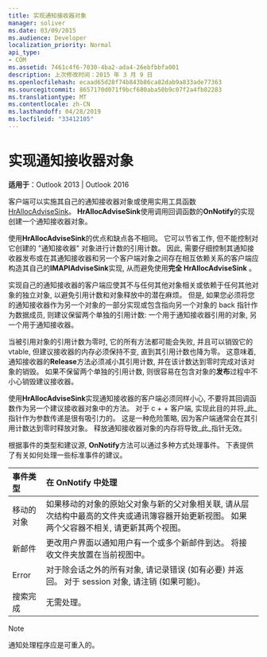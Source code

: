 ```yaml
---
title: 实现通知接收器对象
manager: soliver
ms.date: 03/09/2015
ms.audience: Developer
localization_priority: Normal
api_type:
- COM
ms.assetid: 7461c4f6-7030-4ba2-ada4-26ebfbbfa001
description: 上次修改时间：2015 年 3 月 9 日
ms.openlocfilehash: ecaad65d28f74b843b86ca82dab9a833ade77363
ms.sourcegitcommit: 8657170d071f9bcf680aba50b9c07f2a4fb82283
ms.translationtype: MT
ms.contentlocale: zh-CN
ms.lasthandoff: 04/28/2019
ms.locfileid: "33412105"
---
```

# <a name="implementing-an-advise-sink-object"></a>实现通知接收器对象

  
  
**适用于**：Outlook 2013 | Outlook 2016 
  
客户端可以实施其自己的通知接收器对象或使用实用工具函数[HrAllocAdviseSink](hrallocadvisesink.md)。 **HrAllocAdviseSink**使用调用回调函数的**OnNotify**的实现创建一个通知接收器对象。 
  
使用**HrAllocAdviseSink**的优点和缺点各不相同。 它可以节省工作, 但不能控制对它创建的 "通知接收器" 对象进行计数的引用计数。 因此, 需要仔细控制其通知接收器发布或在其通知接收器和另一个客户端对象之间存在相互依赖关系的客户端应构造其自己的**IMAPIAdviseSink**实现, 从而避免使用**完全 HrAllocAdviseSink** 。 
  
实现自己的通知接收器的客户端应使其不与任何其他对象相关或依赖于任何其他对象的独立对象, 以避免引用计数和对象释放中的潜在麻烦。 但是, 如果您必须将您的通知接收器作为另一个对象的一部分实现或包含指向另一个对象的 back 指针作为数据成员, 则建议保留两个单独的引用计数: 一个用于通知接收器引用的对象, 另一个用于通知接收器。 
  
当被引用对象的引用计数为零时, 它的所有方法都可能会失败, 并且可以销毁它的 vtable, 但建议接收器的内存必须保持不变, 直到其引用计数也降为零。 这意味着, 通知接收器的**Release**方法必须减小其引用计数, 并在该计数达到零时完成对该对象的销毁。 如果不保留两个单独的引用计数, 则很容易在包含对象的**发布**过程中不小心销毁建议接收器。 
  
使用**HrAllocAdviseSink**实现通知接收器的客户端必须同样小心, 不要将其回调函数作为另一个建议接收器对象中的方法。 对于 c + + 客户端, 实现此目的并将_此_指针作为参数传递是很有吸引力的。 这是一种危险策略, 因为客户端通常会在其引用计数达到零时释放对象。 释放通知接收器对象的内存将导致_此_指针无效。 
  
根据事件的类型和建议源, **OnNotify**方法可以通过多种方式处理事件。 下表提供了有关如何处理一些标准事件的建议。 
  
|**事件类型**|**在 OnNotify 中处理**|
|:-----|:-----|
|移动的对象  <br/> |如果移动的对象的原始父对象与新的父对象相关联, 请从层次结构中最高的文件夹或通讯簿容器开始更新视图。 如果两个父容器不相关, 请更新其两个视图。  <br/> |
|新邮件  <br/> |更改用户界面以通知用户有一个或多个新邮件到达。 将接收文件夹放置在当前视图中。  <br/> |
|Error  <br/> |对于除会话之外的所有对象, 请记录错误 (如有必要) 并返回。 对于 session 对象, 请注销 (如果可能)。  <br/> |
|搜索完成  <br/> |无需处理。  <br/> |
   
> [!NOTE]
> 通知处理程序应是可重入的。 
  

